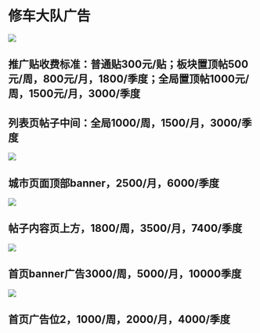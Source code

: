 # 修车大队广告

![](https://github.com/xcdd-me/xcdd_ad/blob/main/scrnli_2021_7_10%E4%B8%8B%E5%8D%882-18-19.png?raw=true)

## 推广贴收费标准：普通贴300元/贴；板块置顶帖500元/周，800元/月，1800/季度；全局置顶帖1000元/周，1500元/月，3000/季度
## 列表页帖子中间：全局1000/周，1500/月，3000/季度


![](https://github.com/xcdd-me/xcdd_ad/blob/main/scrnli_2021_7_10%E4%B8%8B%E5%8D%882-16-10.png?raw=true)

## 城市页面顶部banner，2500/月，6000/季度

![](https://github.com/xcdd-me/xcdd_ad/blob/main/scrnli_2021_7_10%E4%B8%8B%E5%8D%882-19-30.png?raw=true)

## 帖子内容页上方，1800/周，3500/月，7400/季度


![](https://github.com/xcdd-me/xcdd_ad/blob/main/scrnli_2021_7_10%E4%B8%8B%E5%8D%882-16-10.png?raw=true)
## 首页banner广告3000/周，5000/月，10000季度


![](https://github.com/xcdd-me/xcdd_ad/blob/main/scrnli_2021_7_10%E4%B8%8B%E5%8D%882-14-23.png?raw=true)
## 首页广告位2，1000/周，2000/月，4000/季度


